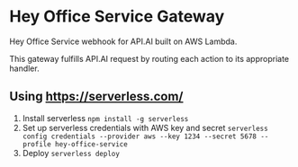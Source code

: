 # Hey Office Service Gateway

Hey Office Service webhook for API.AI built on AWS Lambda.

This gateway fulfills API.AI request by routing each action to its appropriate handler.

## Using https://serverless.com/

1. Install serverless `npm install -g serverless`
2. Set up serverless credentials with AWS key and secret `serverless config credentials --provider aws --key 1234 --secret 5678 --profile hey-office-service`
3. Deploy `serverless deploy`
